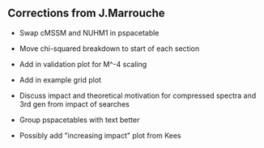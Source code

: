 ## Corrections from J.Marrouche

* Swap cMSSM and NUHM1 in pspacetable

* Move chi-squared breakdown to start of each section

* Add in validation plot for M^-4 scaling

* Add in example grid plot

* Discuss impact and theoretical motivation for compressed spectra and 3rd gen
  from impact of searches

* Group pspacetables with text better

* Possibly add "increasing impact" plot from Kees
